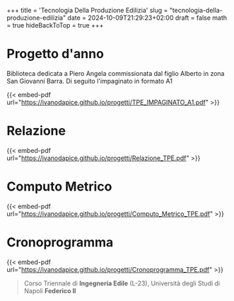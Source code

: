 +++
title = 'Tecnologia Della Produzione Edilizia'
slug = "tecnologia-della-produzione-edilizia"
date = 2024-10-09T21:29:23+02:00
draft = false
math = true
hideBackToTop = true
+++

# Progetto d'anno

Biblioteca dedicata a Piero Angela commissionata dal figlio Alberto in zona San Giovanni Barra. Di seguito l'impaginato in formato A1

{{< embed-pdf url="https://ivanodapice.github.io/progetti/TPE_IMPAGINATO_A1.pdf" >}}

# Relazione 

{{< embed-pdf url="https://ivanodapice.github.io/progetti/Relazione_TPE.pdf" >}}

# Computo Metrico

{{< embed-pdf url="https://ivanodapice.github.io/progetti/Computo_Metrico_TPE.pdf" >}}

# Cronoprogramma

{{< embed-pdf url="https://ivanodapice.github.io/progetti/Cronoprogramma_TPE.pdf" >}}

> Corso Triennale di **Ingegneria Edile** (L-23), Università degli Studi di Napoli **Federico II**